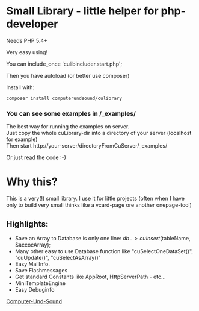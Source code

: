# Small Library - little helper for php-developer #


Needs PHP 5.4+

Very easy using!

You can include_once 'culibincluder.start.php';

Then you have autoload (or better use composer)

Install with:

    composer install computerundsound/culibrary

### You can see some examples in /_examples/

The best way for running the examples on server.  
Just copy the whole cuLibrary-dir into a directory of your server (localhost for example)  
Then start http://your-server/directoryFromCuServer/_examples/

Or just read the code :-)

# Why this?
This is a very(!) small library. I use it for little projects (often when I have only to build very small thinks like a vcard-page ore another onepage-tool)

## Highlights:

* Save an Array to Database is only one line: $db->cuInsert($tableName, $accocArray);
* Many other easy to use Database function like "cuSelectOneDataSet()", "cuUpdate()", "cuSelectAsArray()"
* Easy MailInfo. 
* Save Flashmessages
* Get standard Constants like AppRoot, HttpServerPath - etc...
* MiniTemplateEngine
* Easy Debuginfo


[Computer-Und-Sound](http://www.Computer-Und-Sound.de)